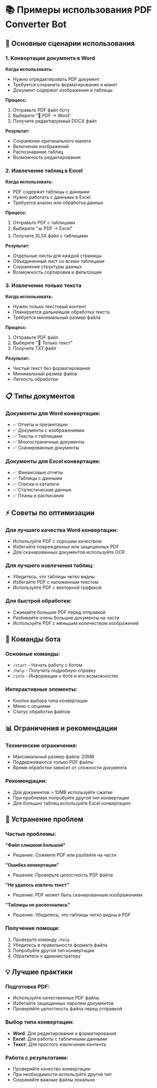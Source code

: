 # 📚 Примеры использования PDF Converter Bot

## 🎯 Основные сценарии использования

### 1. Конвертация документа в Word

**Когда использовать:**
- Нужно отредактировать PDF документ
- Требуется сохранить форматирование и макет
- Документ содержит изображения и таблицы

**Процесс:**
1. Отправьте PDF файл боту
2. Выберите "📄 PDF → Word"
3. Получите редактируемый DOCX файл

**Результат:**
- Сохранение оригинального макета
- Включение изображений
- Распознавание таблиц
- Возможность редактирования

### 2. Извлечение таблиц в Excel

**Когда использовать:**
- PDF содержит таблицы с данными
- Нужно работать с данными в Excel
- Требуется анализ или обработка данных

**Процесс:**
1. Отправьте PDF с таблицами
2. Выберите "📊 PDF → Excel"
3. Получите XLSX файл с таблицами

**Результат:**
- Отдельные листы для каждой страницы
- Объединенный лист со всеми таблицами
- Сохранение структуры данных
- Возможность сортировки и фильтрации

### 3. Извлечение только текста

**Когда использовать:**
- Нужен только текстовый контент
- Планируется дальнейшая обработка текста
- Требуется минимальный размер файла

**Процесс:**
1. Отправьте PDF файл
2. Выберите "📝 Только текст"
3. Получите TXT файл

**Результат:**
- Чистый текст без форматирования
- Минимальный размер файла
- Легкость обработки

## 📋 Типы документов

### Документы для Word конвертации:
- ✅ Отчеты и презентации
- ✅ Документы с изображениями
- ✅ Тексты с таблицами
- ✅ Многостраничные документы
- ✅ Сканированные документы

### Документы для Excel конвертации:
- ✅ Финансовые отчеты
- ✅ Таблицы с данными
- ✅ Списки и каталоги
- ✅ Статистические данные
- ✅ Планы и расписания

## ⚡ Советы по оптимизации

### Для лучшего качества Word конвертации:
- Используйте PDF с хорошим качеством
- Избегайте поврежденных или защищенных PDF
- Для сканированных документов используйте OCR

### Для лучшего извлечения таблиц:
- Убедитесь, что таблицы четко видны
- Избегайте PDF с наложенным текстом
- Используйте PDF с векторной графикой

### Для быстрой обработки:
- Сжимайте большие PDF перед отправкой
- Разбивайте очень большие документы на части
- Используйте PDF с меньшим количеством изображений

## 🔧 Команды бота

### Основные команды:
- `/start` - Начать работу с ботом
- `/help` - Получить подробную справку
- `/info` - Информация о боте и его возможностях

### Интерактивные элементы:
- Кнопки выбора типа конвертации
- Меню с опциями
- Статус обработки файлов

## 📊 Ограничения и рекомендации

### Технические ограничения:
- Максимальный размер файла: 20MB
- Поддерживаются только PDF файлы
- Время обработки зависит от сложности документа

### Рекомендации:
- Для документов > 10MB используйте сжатие
- При проблемах попробуйте другой тип конвертации
- Для больших таблиц используйте Excel конвертацию

## 🚨 Устранение проблем

### Частые проблемы:

**"Файл слишком большой"**
- Решение: Сожмите PDF или разбейте на части

**"Ошибка конвертации"**
- Решение: Проверьте целостность PDF файла

**"Не удалось извлечь текст"**
- Решение: PDF может быть сканированным изображением

**"Таблицы не распознались"**
- Решение: Убедитесь, что таблицы четко видны в PDF

### Получение помощи:
1. Проверьте команду `/help`
2. Убедитесь в правильности формата файла
3. Попробуйте другой тип конвертации
4. Обратитесь к администратору

## 💡 Лучшие практики

### Подготовка PDF:
- Используйте качественные PDF файлы
- Избегайте защищенных паролем документов
- Проверяйте целостность файла перед отправкой

### Выбор типа конвертации:
- **Word**: Для редактирования и форматирования
- **Excel**: Для работы с табличными данными
- **Текст**: Для простого извлечения контента

### Работа с результатами:
- Проверяйте качество конвертации
- При необходимости используйте другой тип
- Сохраняйте важные файлы локально

